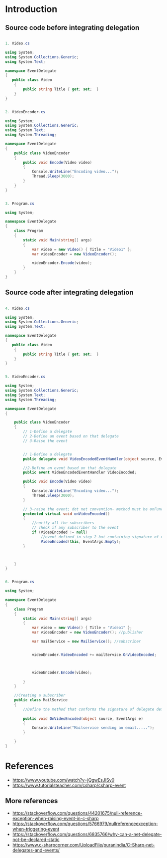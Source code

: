 # Introduction #


## Source code before integrating delegation ##
```c#

1. Video.cs

using System;
using System.Collections.Generic;
using System.Text;

namespace EventDelegate
{
   public class Video
    {
        public string Title { get; set;  }
    }
}
```


```c#

2. VideoEncoder.cs

using System;
using System.Collections.Generic;
using System.Text;
using System.Threading;

namespace EventDelegate
{
    public class VideoEncoder
    {
        public void Encode(Video video)
        {
            Console.WriteLine("Encoding video...");
            Thread.Sleep(3000);
        }
    }
}
```

```c#

3. Program.cs

using System;

namespace EventDelegate
{
    class Program
    {
        static void Main(string[] args)
        {
            var video = new Video() { Title = "Video1" };
            var videoEncoder = new VideoEncoder();

            videoEncoder.Encode(video);
        }
    }
}
```

## Source code after integrating delegation ##

```c#

4. Video.cs

using System;
using System.Collections.Generic;
using System.Text;

namespace EventDelegate
{
   public class Video
    {
        public string Title { get; set;  }
    }
}
```


```c#

5. VideoEncoder.cs

using System;
using System.Collections.Generic;
using System.Text;
using System.Threading;

namespace EventDelegate
{

    public class VideoEncoder
    {
        // 1-Define a delegate
        // 2-Define an event based on that delegate
        // 3-Raise the event


        // 1-Define a delegate
        public delegate void VideoEncodedEventHandler(object source, EventArgs args);

        //2-Define an event based on that delegate
        public event VideoEncodedEventHandler VideoEncoded;

        public void Encode(Video video)
        {
            Console.WriteLine("Encoding video...");
            Thread.Sleep(3000);
        }

        // 3-raise the event; dot net convention- method must be onFunctionName, void, virtual
        protected virtual void onVideoEncoded()
        {
            //notify all the subscribers
            // check if any subscriber to the event
            if (VideoEncoded != null)
                //event defined in step 2 but containing signature of delegate of step 1
                VideoEncoded(this, EventArgs.Empty);
        }



    }
}
```

```c#

6. Program.cs

using System;

namespace EventDelegate
{
    class Program
    {
        static void Main(string[] args)
        {
            var video = new Video() { Title = "Video1" };
            var videoEncoder = new VideoEncoder(); //publisher

            var mailService = new MailService(); //subscriber


            videoEncoder.VideoEncoded += mailService.OnVideoEncoded;



            videoEncoder.Encode(video);
            
        }
    }

    //Creating a subscriber
    public class MailService
    {
        //Define the method that conforms the signature of delegate defined inside VideoEncoder.cs  - that means must be void and two paramters
        
        public void OnVideoEncoded(object source, EventArgs e)
        {
            Console.WriteLine("Mailservice sending an email.....");
        }

    }
}
```

# References # 
- https://www.youtube.com/watch?v=jQgwEsJISy0
- https://www.tutorialsteacher.com/csharp/csharp-event


## More references ##
- https://stackoverflow.com/questions/44201675/null-reference-exception-when-raising-event-in-c-sharp
- https://stackoverflow.com/questions/5766979/nullreferenceexception-when-triggering-event
- https://stackoverflow.com/questions/6835766/why-can-a-net-delegate-not-be-declared-static
- https://www.c-sharpcorner.com/UploadFile/puranindia/C-Sharp-net-delegates-and-events/
